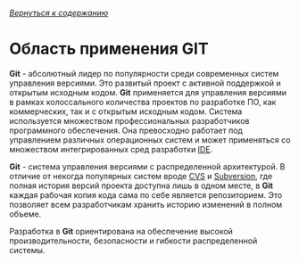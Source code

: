 [*Вернуться к содержанию*](readme.md)

# Область применения GIT

**Git** - абсолютный лидер по популярности среди современных систем управления версиями. Это развитый проект с активной поддержкой и открытым исходным кодом. **Git** применяется для управления версиями в рамках колоссального количества проектов по разработке ПО, как коммерческих, так и с открытым исходным кодом. Система используется множеством профессиональных разработчиков программного обеспечения. Она превосходно работает под управлением различных операционных систем и может применяться со множеством интегрированных сред разработки [IDE](https://ru.wikipedia.org/wiki/Интегрированная_среда_разработки "Страница Wikipedia.org").

**Git** - система управления версиями с распределенной архитектурой. В отличие от некогда популярных систем вроде [CVS](https://ru.wikipedia.org/wiki/CVS "Страница Wikipedia.org") и [Subversion](https://ru.wikipedia.org/wiki/Subversion "Страница Wikipedia.org"), где полная история версий проекта доступна лишь в одном месте, в **Git** каждая рабочая копия кода сама по себе является репозиторием. Это позволяет всем разработчикам хранить историю изменений в полном объеме.

Разработка в **Git** ориентирована на обеспечение высокой производительности, безопасности и гибкости распределенной системы.